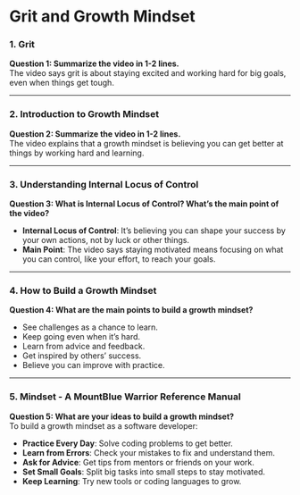 # Grit and Growth Mindset

### 1. Grit
**Question 1: Summarize the video in 1-2 lines.**  
The video says grit is about staying excited and working hard for big goals, even when things get tough.

---

### 2. Introduction to Growth Mindset
**Question 2: Summarize the video in 1-2 lines.**  
The video explains that a growth mindset is believing you can get better at things by working hard and learning.

---

### 3. Understanding Internal Locus of Control
**Question 3: What is Internal Locus of Control? What’s the main point of the video?**  
- **Internal Locus of Control**: It’s believing you can shape your success by your own actions, not by luck or other things.  
- **Main Point**: The video says staying motivated means focusing on what you can control, like your effort, to reach your goals.

---

### 4. How to Build a Growth Mindset
**Question 4: What are the main points to build a growth mindset?**  
- See challenges as a chance to learn.  
- Keep going even when it’s hard.  
- Learn from advice and feedback.  
- Get inspired by others’ success.  
- Believe you can improve with practice.

---

### 5. Mindset - A MountBlue Warrior Reference Manual
**Question 5: What are your ideas to build a growth mindset?**  
To build a growth mindset as a software developer:  
- **Practice Every Day**: Solve coding problems to get better.  
- **Learn from Errors**: Check your mistakes to fix and understand them.  
- **Ask for Advice**: Get tips from mentors or friends on your work.  
- **Set Small Goals**: Split big tasks into small steps to stay motivated.  
- **Keep Learning**: Try new tools or coding languages to grow.

